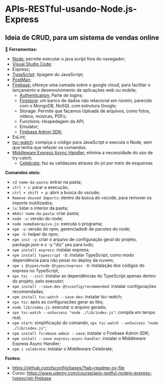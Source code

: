 # APIs-RESTful-usando-Node.js-Express
## Ideia de CRUD, para um sistema de vendas online

:wrench: **Ferramentas:**
  - [Node:](https://nodejs.org/en/download) permite executar o java script fora do navegador;
  - [Visual Studio Code](https://code.visualstudio.com/download);
  - Express;
  - [TypeScript](https://nodejs.org/en/learn/typescript/introduction): tipagem do JavaScript;
  - [PostMan](https://www.postman.com/downloads/);
  - [Firebase:](https://firebase.google.com/?hl=pt-br) ofereçe uma camada sobre o google cloud, para facilitar o lançamento e desenvolvimento de aplicações web ou mobile;
      - [Authentication:](https://firebase.google.com/docs/auth/admin/manage-users?hl=pt-br&authuser=2) Parte de logins;
      - [Firestore](https://firebase.google.com/docs/firestore/manage-data/add-data?hl=pt-br&authuser=2#node.js): um banco de dados não relacional em núvem, parecido com o MongoDB, NoSQL com estrutura Google;
      - Storage: Permite que façamos Uploads de arquivos, como fotos, vídeos, músicas, PDFs;
      - Functions: Hospedagem da API;
      - Emulator;
	  - [Firebase Admin SDK](https://firebase.google.com/docs/admin/setup?authuser=2&hl=pt-br);
  - EsLint;
  - [tsc-watch](https://www.npmjs.com/package/tsc-watch): compiça o código para JavaScript e executa o Node, sem que tenha que refazer os comandos.
  - [Middleware Express Async Handler:](https://www.npmjs.com/package/express-async-handler) elimina a necessidade do uso de try-catch;
	- [Celebrate:](https://www.npmjs.com/package/celebrate) faz as validaçoes atravez do joi por meio de esquemas

**Comandos uteis:**

- ```cd nome-da-pasta```: entrar na pasta;
- ```ctrl + c```: parar a execução;
- ```ctrl + shift + p```: abrir a busca do vscode;
- ```Remove Unused Imports```: dentro da busca do vscode, para remover os imports inutilizados;
- ```ls```: listar o interior da pasta;
- ```mkdir nome-da-pasta```: criar pasta;
- ```node -v```: versão do node;
- ```node nomeDoArquivo.js```: executa o programa;
- ```npm -v```: versão do npm, gerenciadodr de pacotes do node;
- ```npm -h```: helper do npm;
- ```npm init -y```: criar o arquivo de configuração geral do projeto, package.json e o -y "diz" yes para tudo;
- ```npm install express```: instalar express;
- ```npm install typescript -D```: instalar TypeScript, como modo dependência para não pesar no deploy da nuvem;
- ```npm i @types/node @types/express -D```: instalação dos códigos do express no TypeScript; 
- ```npx tsc --init```: instalar as dependências do TypeScript apenas dentro do projeto, pelo executor;
- ```npm install --save-dev @tsconfig/recommended```: instalar configurações recomendadas;
- ```npm install tsc-watch --save-dev```: instalar tsc-watch;
- ```npx tsc```: após as configurações gerar as libs;
- ```node lib/index.js```: executar o arquivo gerado;
- ```npx tsc-watch --onSuccess "node ./lib/index.js"```: compila em tempo real;
- ```npm start```: simplificação do comando, ```npx tsc-watch --onSuccess "node ./lib/index.js"```;
- ```npm install firebase-admin --save```: instalar o Firebase Admin SDK;
- ```npm install --save express-async-handler```: instalar o Middleware Express Async Handler;
- ```npm i celebrate```: instalar o Middleware Celebrate;

**Fontes:**
  - https://github.com/tsconfig/bases/?tab=readme-ov-file
  - Curso: https://www.udemy.com/course/apis-restful-nodejs-express-typescript-firebase
